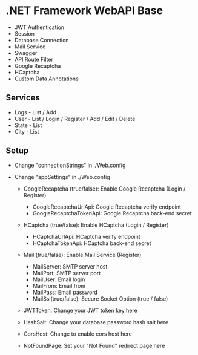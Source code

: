 # .NET Framework WebAPI Base

* JWT Authentication
* Session
* Database Connection
* Mail Service
* Swagger
* API Route Filter
* Google Recaptcha
* HCaptcha
* Custom Data Annotations

## Services

* Logs - List / Add
* User - List / Login / Register / Add / Edit / Delete
* State - List
* City - List


## Setup

* Change "connectionStrings" in ./Web.config

* Change "appSettings" in ./Web.config
	* GoogleRecaptcha (true/false): Enable Google Recaptcha (Login / Register)
		* GoogleRecaptchaUrlApi: Google Recaptcha verify endpoint
		* GoogleRecaptchaTokenApi: Google Recaptcha back-end secret

	* HCaptcha (true/false): Enable HCaptcha (Login / Register)
		* HCaptchaUrlApi: HCaptcha verify endpoint
		* HCaptchaTokenApi: HCaptcha back-end secret

	* Mail (true/false): Enable Mail Service (Register)
		* MailServer: SMTP server host
		* MailPort: SMTP server port
		* MailUser: Email login
		* MailFrom: Email from
		* MailPass: Email password
		* MailSsl(true/false): Secure Socket Option (true / false)

	* JWTToken: Change your JWT token key here

	* HashSalt: Change your database password hash salt here

	* CorsHost: Change to enable cors host here

	* NotFoundPage: Set your "Not Found" redirect page here
